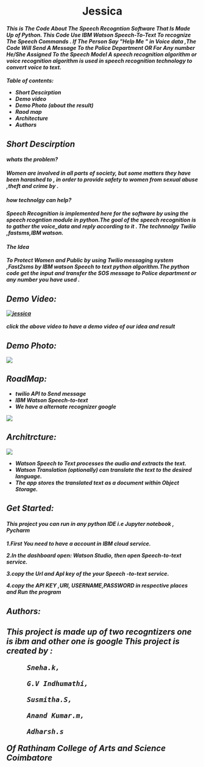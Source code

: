 <b><h1 align="center">Jessica</h1><b>

<i><h4>This is The Code About The Speech Recogntion Software That Is Made  Up of Python. This Code Use IBM Watson Speech-To-Text To recognize The Speech Commands .
If The Person Say "Help Me " in Voice data ,The Code Will Send A Message To the Police Department OR For  Any number He/She Assigned To the Speech Model
A speech recognition algorithm or voice recognition algorithm is used in speech recognition technology to convert voice to text.</h4><i>

        
        
        
Table of contents:
* Short Descirption
* Demo video
* Demo Photo (about the result)
* Raod map
* Architecture
* Authors
       
        
        
<h2 align="left">Short Descirption</h2>
        <h4 align= "left">whats the problem?</h4>
        Women are involved in all parts of society, but some matters they have been harashed  to , in order to provide safety to women from sexual abuse ,theft and  crime by .
         <h4 align= "left">how technolgy can help?</h4>
          Speech Recognition  is implemented here for the software by using the speech rcogntion module in python.The goal of the speech recognition is to gather the voice_data and reply according to it . The technnolgy Twilio ,fastsms,IBM watson.
        <h4 align= "left">The Idea</h4>
         To Protect Women and Public by using Twilio messaging system ,Fast2sms by IBM watson Speech to text python algorithm.The python code  get the input and transfer the SOS message to Police department or any number you have used .
 
<h2 align="left" >Demo Video:</h2>
        
        
[![jessica](https://img.youtube.com/vi/hmlqSHL0nSQ/0.jpg)](https://www.youtube.com/watch?v=hmlqSHL0nSQ)</br>  
click the above video to have a demo video of our idea and result











<h2 align="left" >Demo Photo:</h2> 
        
        
![]( Demo%20Photo/jessica.png)

<h2 align="left" >RoadMap:</h2> 
  

* twilio API to Send message
* IBM Watson Speech-to-text
* We have a alternate recognizer google
       
        
![]( Demo%20Photo/RoadMap.jpeg)

<h2 align="left" >Architrcture:</h2>
        
![]( Demo%20Photo/Architecture.jpeg)
* Watson Speech to Text processes the audio and extracts the text.
* Watson Translation (optionally) can translate the text to the desired language.
* The app stores the translated text as a document within Object Storage.
 <h2 align="left" >Get Started:</h2> 
        <h4>This project you can run in any python IDE i.e Jupyter notebook , Pycharm</h4>
 1.First You need to have a account in IBM cloud service. 
        
 2.In the dashboard open: Watson Studio, then open Speech-to-text service. 
        
 3.copy the Url and ApI key of the your Speech -to-text service.
        
 4.copy the API KEY ,URl, USERNAME,PASSWORD in respective places and Run the program
        
  
<h2 align="left" >Authors:<h2>

This project is made up of two recogntizers one is ibm and other one is google
This project is created by :

         Sneha.k,
	
         G.V Indhumathi,
	
         Susmitha.S,
	
         Anand Kumar.m,
	
         Adharsh.s
	
Of Rathinam College of Arts and Science Coimbatore
